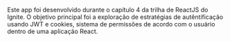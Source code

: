 Este app foi desenvolvido durante o capítulo 4 da trilha de ReactJS do Ignite.
O objetivo principal foi a exploração de estratégias de autêntificação usando JWT e cookies, sistema de permissões de acordo com o usuário dentro de uma aplicação React.
